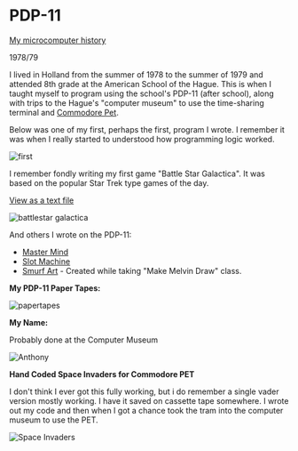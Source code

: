 # PDP-11
[My microcomputer history](./../aw-microcomputer-history.md)

1978/79

I lived in Holland from the summer of 1978 to the summer of 1979 and attended 8th grade at the American School of the Hague.  This is when I taught myself to program using the school's PDP-11 (after school), along with trips to the Hague's "computer museum" to use the time-sharing terminal and [Commodore Pet](https://en.wikipedia.org/wiki/Commodore_PET#/media/File:Commodore_2001_Series-IMG_0448b.jpg).

Below was one of my first, perhaps the first, program I wrote. I remember it was when I really started to understood how programming logic worked. 

![first](./guess-500.jpg)

I remember fondly writing my first game "Battle Star Galactica". It was based on the popular Star Trek type games of the day.

[View as a text file](./battlestar-galactica.basic.txt)

![battlestar galactica](./battlestar-galactica.jpg)

And others I wrote on the PDP-11:

   - [Master Mind](./mastermind-scan.jpg)
   - [Slot Machine](./slotmachine.jpg)
   - [Smurf Art](./make-melvin-draw-smurf-result.jpg) - Created while taking "Make Melvin Draw" class.

**My PDP-11 Paper Tapes:**

![papertapes](./paper-tapes.jpg)

**My Name:**

Probably done at the Computer Museum

![Anthony](./anthony-from-computer-museum.jpg)

**Hand Coded Space Invaders for Commodore PET**

I don't think I ever got this fully working, but i do remember a single vader version mostly working.  I have it saved on cassette tape somewhere.  I wrote out my code and then when I got a chance took the tram into the computer museum to use the PET.

![Space Invaders](./space-invaders/space-invaders-hand-code-cbm-pet-1978-composite.jpg)



